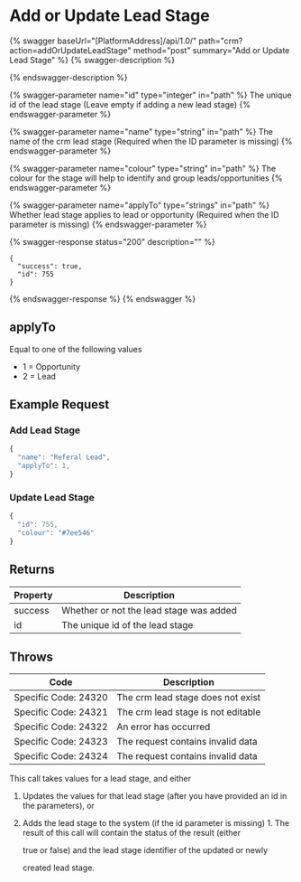 # Add or Update Lead Stage

{% swagger baseUrl="[PlatformAddress]/api/1.0/" path="crm?action=addOrUpdateLeadStage" method="post" summary="Add or Update Lead Stage" %}
{% swagger-description %}

{% endswagger-description %}

{% swagger-parameter name="id" type="integer" in="path" %}
The unique id of the lead stage (Leave empty if adding a new lead stage)
{% endswagger-parameter %}

{% swagger-parameter name="name" type="string" in="path" %}
The name of the crm lead stage (Required when the ID parameter is missing)
{% endswagger-parameter %}

{% swagger-parameter name="colour" type="string" in="path" %}
The colour for the stage will help to identify and group leads/opportunities
{% endswagger-parameter %}

{% swagger-parameter name="applyTo" type="strings" in="path" %}
Whether lead stage applies to lead or opportunity (Required when the ID parameter is missing)
{% endswagger-parameter %}

{% swagger-response status="200" description="" %}
```
{
  "success": true,
  "id": 755
}
```
{% endswagger-response %}
{% endswagger %}

## applyTo

Equal to one of the following values

* 1 = Opportunity
* 2 = Lead

## Example Request

### Add Lead Stage

```javascript
{
  "name": "Referal Lead",
  "applyTo": 1,
}
```

### Update Lead Stage

```javascript
{
  "id": 755,
  "colour": "#7ee546"
}
```

## Returns

| Property | Description                             |
| -------- | --------------------------------------- |
| success  | Whether or not the lead stage was added |
| id       | The unique id of the lead stage         |

## Throws

| Code                 | Description                        |
| -------------------- | ---------------------------------- |
| Specific Code: 24320 | The crm lead stage does not exist  |
| Specific Code: 24321 | The crm lead stage is not editable |
| Specific Code: 24322 | An error has occurred              |
| Specific Code: 24323 | The request contains invalid data  |
| Specific Code: 24324 | The request contains invalid data  |

This call takes values for a lead stage, and either

1. Updates the values for that lead stage (after you have provided an id in the parameters), or
2.  Adds the lead stage to the system (if the id parameter is missing) 1. The result of this call will contain the status of the result (either

    true or false) and the lead stage identifier of the updated or newly

    created lead stage.
